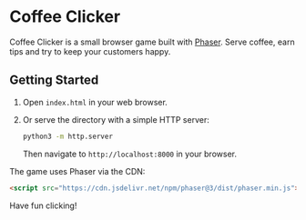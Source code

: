 # Coffee Clicker

Coffee Clicker is a small browser game built with [Phaser](https://phaser.io/). Serve coffee, earn tips and try to keep your customers happy.

## Getting Started

1. Open `index.html` in your web browser.
2. Or serve the directory with a simple HTTP server:

   ```bash
   python3 -m http.server
   ```

   Then navigate to `http://localhost:8000` in your browser.

The game uses Phaser via the CDN:

```html
<script src="https://cdn.jsdelivr.net/npm/phaser@3/dist/phaser.min.js"></script>
```

Have fun clicking!

